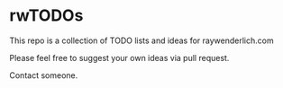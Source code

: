 # rwTODOs

This repo is a collection of TODO lists and ideas for raywenderlich.com

Please feel free to suggest your own ideas via pull request.

Contact someone.
